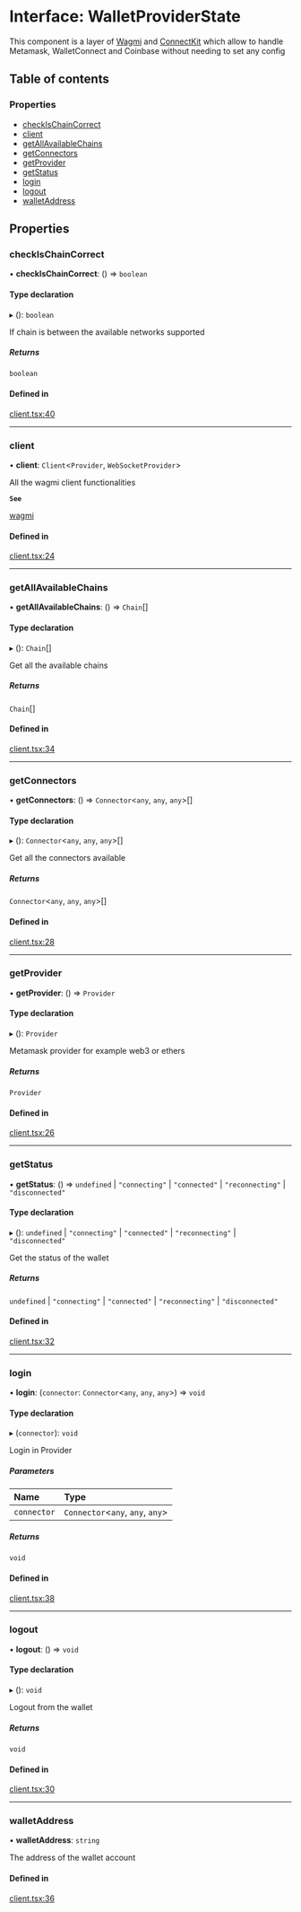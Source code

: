 # Interface: WalletProviderState

This component is a layer of [Wagmi](https://wagmi.sh/docs/getting-started) and [ConnectKit](https://docs.family.co/connectkit)
which allow to handle Metamask, WalletConnect and Coinbase without needing to set any config

## Table of contents

### Properties

- [checkIsChainCorrect](WalletProviderState.md#checkischaincorrect)
- [client](WalletProviderState.md#client)
- [getAllAvailableChains](WalletProviderState.md#getallavailablechains)
- [getConnectors](WalletProviderState.md#getconnectors)
- [getProvider](WalletProviderState.md#getprovider)
- [getStatus](WalletProviderState.md#getstatus)
- [login](WalletProviderState.md#login)
- [logout](WalletProviderState.md#logout)
- [walletAddress](WalletProviderState.md#walletaddress)

## Properties

### checkIsChainCorrect

• **checkIsChainCorrect**: () => `boolean`

#### Type declaration

▸ (): `boolean`

If chain is between the available networks supported

##### Returns

`boolean`

#### Defined in

[client.tsx:40](https://github.com/nevermined-io/react-components/blob/1bec16c/providers/src/client.tsx#L40)

___

### client

• **client**: `Client`<`Provider`, `WebSocketProvider`\>

All the wagmi client functionalities

**`See`**

[wagmi](https://wagmi.sh/docs/getting-started)

#### Defined in

[client.tsx:24](https://github.com/nevermined-io/react-components/blob/1bec16c/providers/src/client.tsx#L24)

___

### getAllAvailableChains

• **getAllAvailableChains**: () => `Chain`[]

#### Type declaration

▸ (): `Chain`[]

Get all the available chains

##### Returns

`Chain`[]

#### Defined in

[client.tsx:34](https://github.com/nevermined-io/react-components/blob/1bec16c/providers/src/client.tsx#L34)

___

### getConnectors

• **getConnectors**: () => `Connector`<`any`, `any`, `any`\>[]

#### Type declaration

▸ (): `Connector`<`any`, `any`, `any`\>[]

Get all the connectors available

##### Returns

`Connector`<`any`, `any`, `any`\>[]

#### Defined in

[client.tsx:28](https://github.com/nevermined-io/react-components/blob/1bec16c/providers/src/client.tsx#L28)

___

### getProvider

• **getProvider**: () => `Provider`

#### Type declaration

▸ (): `Provider`

Metamask provider for example web3 or ethers

##### Returns

`Provider`

#### Defined in

[client.tsx:26](https://github.com/nevermined-io/react-components/blob/1bec16c/providers/src/client.tsx#L26)

___

### getStatus

• **getStatus**: () => `undefined` \| ``"connecting"`` \| ``"connected"`` \| ``"reconnecting"`` \| ``"disconnected"``

#### Type declaration

▸ (): `undefined` \| ``"connecting"`` \| ``"connected"`` \| ``"reconnecting"`` \| ``"disconnected"``

Get the status of the wallet

##### Returns

`undefined` \| ``"connecting"`` \| ``"connected"`` \| ``"reconnecting"`` \| ``"disconnected"``

#### Defined in

[client.tsx:32](https://github.com/nevermined-io/react-components/blob/1bec16c/providers/src/client.tsx#L32)

___

### login

• **login**: (`connector`: `Connector`<`any`, `any`, `any`\>) => `void`

#### Type declaration

▸ (`connector`): `void`

Login in Provider

##### Parameters

| Name | Type |
| :------ | :------ |
| `connector` | `Connector`<`any`, `any`, `any`\> |

##### Returns

`void`

#### Defined in

[client.tsx:38](https://github.com/nevermined-io/react-components/blob/1bec16c/providers/src/client.tsx#L38)

___

### logout

• **logout**: () => `void`

#### Type declaration

▸ (): `void`

Logout from the wallet

##### Returns

`void`

#### Defined in

[client.tsx:30](https://github.com/nevermined-io/react-components/blob/1bec16c/providers/src/client.tsx#L30)

___

### walletAddress

• **walletAddress**: `string`

The address of the wallet account

#### Defined in

[client.tsx:36](https://github.com/nevermined-io/react-components/blob/1bec16c/providers/src/client.tsx#L36)
